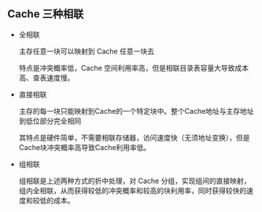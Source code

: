 ## Cache 三种相联

* 全相联

  主存任意一块可以映射到 Cache 任意一块去

  特点是冲突概率低，Cache 空间利用率高，但是相联目录表容量大导致成本高、查表速度慢。

* 直接相联

  主存的每一块只能映射到Cache的一个特定块中。整个Cache地址与主存地址到低位部分完全相同

  其特点是硬件简单，不需要相联存储器，访问速度快（无须地址变换），但是Cache块冲突概率高导致Cache利用率低。

* 组相联

  组相联是上述两种方式的折中处理，对 Cache 分组，实现组间的直接映射，组内全相联，从而获得较低的冲突概率和较高的块利用率，同时获得较快的速度和较低的成本。